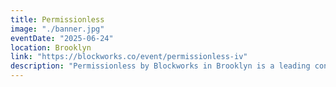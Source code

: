 ```yaml
---
title: Permissionless
image: "./banner.jpg"
eventDate: "2025-06-24"
location: Brooklyn
link: "https://blockworks.co/event/permissionless-iv"
description: "Permissionless by Blockworks in Brooklyn is a leading conference that explores the future of decentralized finance (DeFi) and blockchain technology. It brings together top industry experts, entrepreneurs, and investors to discuss the latest trends, innovations, and opportunities in the blockchain space."
---
```

